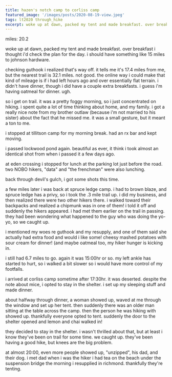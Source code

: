 ```yaml
---
title: hazen's notch camp to corliss camp
featured_image: '/images/posts/2020-08-19-view.jpeg'
tags: lt2020 through_hike
excerpt: woke up at dawn, packed my tent and made breakfast. over breakfast i thought i'd check the plan for the day. i should have something like 15 miles to johnson hardware.
---
```


miles: 20.2

woke up at dawn, packed my tent and made breakfast. over breakfast i thought i'd check the plan for the day. i should have something like 15 miles to johnson hardware.

checking guthook i realized that's way off. it tells me it's 17.4 miles from me, but the nearest trail is 32.1 miles. not good. the online way i could make that kind of mileage is if i had left hours ago and over essentially flat terrain. i didn't have dinner, though i did have a couple extra breakfasts. i guess i'm having oatmeal for dinner. ugh.

so i get on trail. it was a pretty foggy morning, so i just concentrated on hiking. i spent quite a lot of time thinking about home, and my family. i got a really nice note from my brother outlaw (because i'm not married to his sister) about the fact that he missed me. it was a small gesture, but it meant a ton to me.

i stopped at tillitson camp for my morning break. had an rx bar and kept moving.

i passed lockwood pond again. beautiful as ever, it think i took almost an identical shot from when i passed it a few days ago.

at eden crossing i stopped for lunch at the parking lot just before the road. two NOBO hikers, "data" and "the frenchman" were also lunching.

back through devil's gulch, i got some shots this time.

a few miles later i was back at spruce ledge camp. i had to brown blaze, and spruce ledge has a privy, so i took the .3 mile trail up. i did my business, and then realized there were two other hikers there. i walked toward their backpacks and realized a chipmunk was in one of them! i told it off and suddenly the hikers appeared. i had met them earlier on the trail in passing. they had been wondering what happened to the guy who was doing the yo-yo, so we caught up.

i mentioned my woes re guthook and my resupply, and one of them said she actually had extra food and would i like some! cheesy mashed potatoes with sour cream for dinner! (and maybe oatmeal too, my hiker hunger is kicking in.

i still had 6.7 miles to go. again it was 15:00hr or so. my left ankle has started to hurt, so i walked a bit slower so i would have more control of my footfalls.

i arrived at corliss camp sometime after 17:30hr. it was deserted. despite the note about mice, i opted to stay in the shelter. i set up my sleeping stuff and made dinner.

about halfway through dinner, a woman showed up, waved at
me through the window and set up her tent. then suddenly there was an older man sitting at the table across the camp. then the person he was hiking with showed up. thankfully everyone opted to tent. suddenly the door to the shelter opened and lemon and chai walked in!

they decided to stay in the shelter. i wasn't thrilled about that, but at least i know they've been on trail for some time. we caught up. they've been having a good hike, but knees are the big problem.

at almost 20:00, even more people showed up, "unzipped", his dad, and their dog. i met dad when i was the hiker i had tea on the beach under the suspension bridge the morning i resupplied in richmond. thankfully they're tenting.
